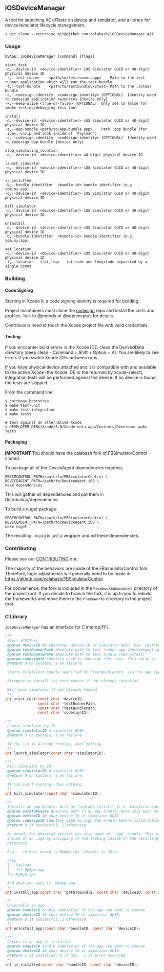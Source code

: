 ## iOSDeviceManager

A tool for launching XCUITests on device and simulator, and a library
for device/simulator lifecycle management.

```
$ git clone --recursive git@github.com:calabash/iOSDeviceManager.git
```

### Usage

```
USAGE: iOSDeviceManager [command] [flags]

start_test
-d,--device-id	<device-identifier>	iOS Simulator GUID or 40-digit physical device ID
-r,--test-runner	<path/to/testrunner.app>	Path to the test runner application which will run the test bundle
-t,--test-bundle	<path/to/testbundle.xctest>	Path to the .xctest bundle
-c,--codesign-identity	<codesign-identity> [OPTIONAL] 	Identity used to codesign application resources [device only]
-k,--keep-alive	<true-or-false> [OPTIONAL] 	Only set to false for smoke testing/debugging this tool

install
-d,--device-id	<device-identifier>	iOS Simulator GUID or 40-digit physical device ID
-a,--app-bundle	<path/to/app-bundle.app>	Path .app bundle (for .ipas, unzip and look inside of 'Payload')
-c,--codesign-identity	<codesign-identity> [OPTIONAL] 	Identity used to codesign app bundle [device only]

stop_simulating_location
-d,--device-id	<device-identifier> 40-digit physical device ID

launch_simulator
-d,--device-id	<device-identifier>	iOS Simulator GUID or 40-digit physical device ID

is_installed
-b,--bundle-identifier	<bundle-id>	bundle identifier (e.g. com.my.app)
-d,--device-id	<device-identifier>	iOS Simulator GUID or 40-digit physical device ID

kill_simulator
-d,--device-id	<device-identifier>	iOS Simulator GUID or 40-digit physical device ID

uninstall
-d,--device-id	<device-identifier>	iOS Simulator GUID or 40-digit physical device ID
-b,--bundle-identifier	<bundle-id>	bundle identifier (e.g. com.my.app)

set_location
-d,--device-id	<device-identifier>	iOS Simulator GUID or 40-digit physical device ID
-l,--location	<lat,lng>	latitude and longitude separated by a single comma

```

### Building

#### Code Signing

Starting in Xcode 8, a code signing identity is required for building.

Project maintainers must clone the [codesign](https://github.com/calabash/calabash-codesign)
repo and install the certs and profiles. Talk to @jmoody or @sapieneptus
for details.

Contributors need to touch the Xcode project file with valid
credentials.

#### Testing

If you encounter build errors in the Xcode IDE, clean the DerivedData
directory (deep clean - Command + Shift + Option + K).  You are likely
to see errors if you switch Xcode IDEs between runs.

If you have physical device attached and it is compatible with and
available to the active Xcode (the Xcode IDE or the returned by
xcode-select), integration tests will be performed against the device.
If no device is found, the tests are skipped.

From the command line:

```
$ carthage bootstrap
$ make test-unit
$ make test-integration
$ make tests

# Test against an alternative Xcode
$ DEVELOPER_DIR=/Xcode/8.0/Xcode-beta.app/Contents/Developer make tests
```

#### Packaging

**IMPORTANT** Tou should have the calabash fork of FBSimulatorControl cloned.

To package all of the DeviceAgent dependencies together,

```shell
FBSIMCONTROL_PATH=/path/to/FBSimulatorControl \
DEVICEAGENT_PATH=/path/to/DeviceAgent.iOS \
make dependencies
```

This will gather all dependencies and put them in Distribution/dependencies.

To build a nuget package:

```shell
FBSIMCONTROL_PATH=/path/to/FBSimulatorControl \
DEVICEAGENT_PATH=/path/to/DeviceAgent.iOS \
make nuget
```

The resulting `.nupkg` is just a wrapper around these dependencies.


### Contributing

Please see our [CONTRIBUTING](CONTRIBUTING) doc.

The majority of the behaviors are inside of the FBSimulatorControl fork.
Therefore, logic adjustments will generally need to be made in
https://github.com/calabash/FBSimulatorControl.

For convenience, the fork is included in the `FacebookSubmodules`
directory of the project root. If you decide to branch the fork, it is
up to you to rebuild the frameworks and move them to the `Frameworks`
directory in the project root.

### C Library

`iOSDeviceManager` has an interface for C interop/FFI.

```C
/**
 Start XCUITest
 @param deviceID 40 character device ID or Simulator GUID. Use `instruments -s devices` to list Sim IDs.
 @param testRunnerPath absolute path to test runner app (DeviceAgent app bundle)
 @param testBundlePath absolute path to test bundle (CBX.xctest)
 @param codesignID Identity used to codesign (for sims, this value is ignored).
 @return 0 on success, 1 on failure.

 Starts XC(UI)Test bundle specified by `testBundlePath` via the app specified by `testRunnerPath`.

 Attempts to install the test runner if not already installed.

 Will boot simulator if not already booted.
 */
int start_test(const char *deviceID,
               const char *testRunnerPath,
               const char *testBundlePath,
               const char *codesignID);

/**
 Launch simulator by ID
 @param simulatorID A simulator GUID
 @return 0 on success, 1 on failure

 If the sim is already running, does nothing.
 */
int launch_simulator(const char *simulatorID);

/**
 Kill simulator by ID
 @param simulatorID A simulator GUID
 @return 0 on success, 1 on failure.

 If sim isn't running, does nothing.
 */
int kill_simulator(const char *simulatorID);

/**
 Installs an app bundle. Acts as "upgrade install" (i.e. maintains app data of any previous installation).
 @param pathToBundle Absolute path to an app bundle. Note this must be a .app bundle, even for physical devices.
 @param deviceID 40 char device ID or simulator GUID
 @param codesignID Identity used to sign the bundle before installation. Ignored for sims apps.
 @return 0 if successful, 1 otherwise.

 As noted, for physical devices you also need an `.app` bundle. This can be found
 inside of an .ipa by unzipping it and looking inside of the resulting 'Payload'
 directory.

 E.g., `cd Foo; unzip -q MyApp.ipa` results in this:

 /Foo
 ├── Payload
 │   └── MyApp.app
 └── MyApp.ipa

 And what you want is `MyApp.app`.
 */
int install_app(const char *pathToBundle, const char *deviceID, const char *codesignID);

/**
 Uninstalls an app.
 @param bundleID bundle identifier of the app you want to remove
 @param deviceID 40 char device ID or simulator GUID.
 @return 0 if successful, 1 otherwise.
 */
int uninstall_app(const char *bundleID, const char *deviceID);

/**
 Checks if an app is installed
 @param bundleID bundle identifier of the app you want to remove
 @param deviceID 40 char device ID or simulator GUID.
 @return 1 if installed, 0 if not, -1 if error occurred.
 */
int is_installed(const char *bundleID, const char *deviceID);
```
